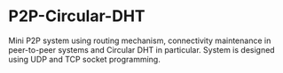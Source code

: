 # P2P-Circular-DHT

Mini P2P system using routing mechanism, connectivity maintenance in peer-to-peer systems and Circular DHT in particular. System is designed using UDP and TCP socket programming.
